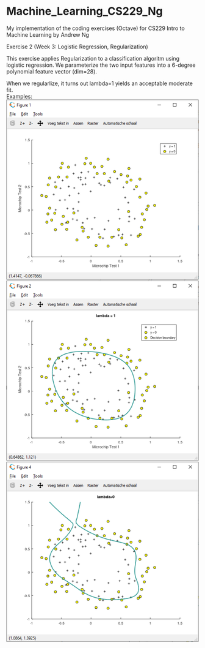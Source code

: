 # Machine_Learning_CS229_Ng
My implementation of the coding exercises (Octave) for CS229 Intro to Machine Learning by Andrew Ng

Exercise 2 (Week 3: Logistic Regression, Regularization)

This exercise applies Regularization to a classification algoritm using logistic regression.
We parameterize the two input features into a 6-degree polynomial feature vector (dim=28).

When we regularlize, it turns out lambda=1 yields an acceptable moderate fit.<br />
Examples:<br />
![fig1](/Exercise2/fig1_training_set.png)
![fig2](/Exercise2/fig2_decision_boundary_mod_reg.png)
![fig3](/Exercise2/fig3_decision_boun_no_reg.png)
